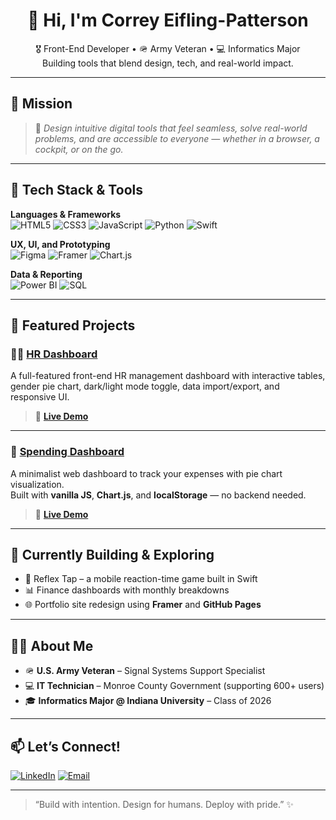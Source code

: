 <h1 align="center">👋 Hi, I'm Correy Eifling-Patterson</h1>

<p align="center">
  🎖 Front-End Developer • 🪖 Army Veteran • 💻 Informatics Major  
  <br>
  Building tools that blend design, tech, and real-world impact.
</p>

---

## 🎯 Mission

> 🎨 *Design intuitive digital tools that feel seamless, solve real-world problems, and are accessible to everyone — whether in a browser, a cockpit, or on the go.*

---

## 🚀 Tech Stack & Tools

**Languages & Frameworks**  
![HTML5](https://img.shields.io/badge/-HTML5-E34F26?style=for-the-badge&logo=html5&logoColor=white)
![CSS3](https://img.shields.io/badge/-CSS3-1572B6?style=for-the-badge&logo=css3&logoColor=white)
![JavaScript](https://img.shields.io/badge/-JavaScript-F7DF1E?style=for-the-badge&logo=javascript&logoColor=black)
![Python](https://img.shields.io/badge/-Python-3776AB?style=for-the-badge&logo=python&logoColor=white)
![Swift](https://img.shields.io/badge/-Swift-FA7343?style=for-the-badge&logo=swift&logoColor=white)

**UX, UI, and Prototyping**  
![Figma](https://img.shields.io/badge/-Figma-F24E1E?style=for-the-badge&logo=figma&logoColor=white)
![Framer](https://img.shields.io/badge/-Framer-0055FF?style=for-the-badge&logo=framer&logoColor=white)
![Chart.js](https://img.shields.io/badge/-Chart.js-FF6384?style=for-the-badge&logo=chartdotjs&logoColor=white)

**Data & Reporting**  
![Power BI](https://img.shields.io/badge/-Power_BI-F2C811?style=for-the-badge&logo=powerbi&logoColor=black)
![SQL](https://img.shields.io/badge/-SQL-4479A1?style=for-the-badge&logo=mysql&logoColor=white)

---

## 📌 Featured Projects

### 🧑‍💼 [HR Dashboard](https://github.com/ceifling98/HR-Dashboard)
A full-featured front-end HR management dashboard with interactive tables, gender pie chart, dark/light mode toggle, data import/export, and responsive UI.

> 🔗 **[Live Demo](https://ceifling98.github.io/HR-Dashboard/)**

---

### 💸 [Spending Dashboard](https://github.com/ceifling98/spending-dashboard)
A minimalist web dashboard to track your expenses with pie chart visualization.  
Built with **vanilla JS**, **Chart.js**, and **localStorage** — no backend needed.

> 🔗 **[Live Demo](https://ceifling98.github.io/spending-dashboard/)**

---

## 🧠 Currently Building & Exploring

- 📱 Reflex Tap – a mobile reaction-time game built in Swift
- 📊 Finance dashboards with monthly breakdowns
- 🌐 Portfolio site redesign using **Framer** and **GitHub Pages**

---

## 🙋‍♂️ About Me

- 🪖 **U.S. Army Veteran** – Signal Systems Support Specialist  
- 💻 **IT Technician** – Monroe County Government (supporting 600+ users)  
- 🎓 **Informatics Major @ Indiana University** – Class of 2026

---

## 📫 Let’s Connect!

[![LinkedIn](https://img.shields.io/badge/LinkedIn-blue?style=for-the-badge&logo=linkedin&logoColor=white)](https://www.linkedin.com/in/eifling-patterson/)
[![Email](https://img.shields.io/badge/Email-grey?style=for-the-badge&logo=gmail&logoColor=white)](mailto:ceifling98@gmail.com) 


---

> “Build with intention. Design for humans. Deploy with pride.” ✨


